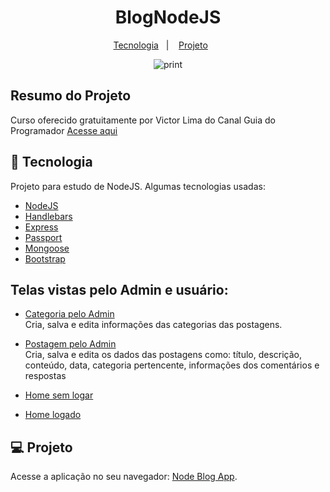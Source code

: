 <h1 align="center">BlogNodeJS</h1>

 <p align="center">
   <a href="#-technologies">Tecnologia</a>&nbsp;&nbsp;&nbsp;|&nbsp;&nbsp;&nbsp;
   <a href="#-project">Projeto</a>&nbsp;&nbsp;&nbsp;&nbsp;&nbsp;&nbsp;
 </p>

 <p align="center">
    <img alt="print" src="https://github.com/leokattah/BlogNodeJS/blob/main/public/img/BlogNodeJS.gif" >
 </p>
 
 ## Resumo do Projeto
 
  Curso oferecido gratuitamente por Victor Lima do Canal Guia do Programador [Acesse aqui](https://www.youtube.com/watch?v=LLqq6FemMNQ&list=PLJ_KhUnlXUPtbtLwaxxUxHqvcNQndmI4B) 

 ## :rocket: Tecnologia

 Projeto para estudo de NodeJS. Algumas tecnologias usadas:

 - [NodeJS](https://nodejs.org/en/)
 - [Handlebars](https://handlebarsjs.com)
 - [Express](https://expressjs.com)
 - [Passport](http://www.passportjs.org)
 - [Mongoose](https://mongoosejs.com)
 - [Bootstrap](https://getbootstrap.com/docs/5.0/getting-started/introduction/)

## Telas vistas pelo Admin e usuário:

  - [Categoria pelo Admin](https://github.com/leokattah/BlogNodeJS/blob/main/public/img/telacategorias.png)<br>
    Cria, salva e edita informações das categorias das postagens.
  - [Postagem pelo Admin](https://github.com/leokattah/BlogNodeJS/blob/main/public/img/telapostagens.png)<br>
    Cria, salva e edita os dados das postagens como: título, descrição, conteúdo, data, categoria pertencente, informações dos comentários e respostas
  - [Home sem logar](https://github.com/leokattah/BlogNodeJS/blob/main/public/img/telahomesemlogar.png)
    
  - [Home logado](https://github.com/leokattah/BlogNodeJS/blob/main/public/img/telahomelogado.png)
    

## 💻 Projeto

Acesse a aplicação no seu navegador: [Node Blog App](https://blognodejsaaplication.herokuapp.com/).



